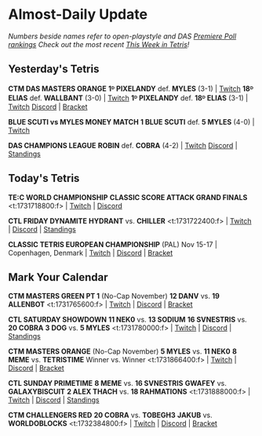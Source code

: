 # Almost-Daily Update
*Numbers beside names refer to open-playstyle and DAS [Premiere Poll rankings](https://docs.google.com/document/d/1Mmn24edltEMq6vdxZxhIAfyUS6F5SwlqIuQ6OmnVsi8/edit?tab=t.0)*
*Check out the most recent [This Week in Tetris](https://www.thisweekintetris.com/2024/10/this-week-in-tetris-september-17.html)!*
## Yesterday's Tetris
**CTM DAS MASTERS ORANGE**
**1ᴰ PIXELANDY** def. **MYLES** (3-1) | [Twitch](https://www.twitch.tv/videos/2301992267?t=00h29m51s)
**18ᴰ ELIAS** def. **WALLBANT** (3-0) | [Twitch](https://www.twitch.tv/videos/2301992267?t=01h08m45s)
**1ᴰ PIXELANDY** def. **18ᴰ ELIAS** (3-1) | [Twitch](https://www.twitch.tv/videos/2301992267?t=01h39m57s)
[Discord](https://go.ctm.gg/discord) | [Bracket](https://go.ctm.gg/event/ctm-das-masters-october-2024/das-masters/)

**BLUE SCUTI vs MYLES MONEY MATCH**
**1 BLUE SCUTI** def. **5 MYLES** (4-0) | [Twitch](https://www.twitch.tv/videos/2302792201)

**DAS CHAMPIONS LEAGUE**
**ROBIN** def. **COBRA** (4-2) | [Twitch](https://www.twitch.tv/videos/2302886185?t=00h12m50s)
[Discord](https://discord.gg/WQ2pQXZa3X) | [Standings](https://docs.google.com/spreadsheets/d/1nEN0MAbueG36UDkpfUsPZEmAMuKif6IcLAmJ8iZhCe8/edit?gid=681352137#gid=681352137)

## Today's Tetris

**TE:C WORLD CHAMPIONSHIP**
**CLASSIC SCORE ATTACK GRAND FINALS**
<t:1731718800:f> | [Twitch](https://www.twitch.tv/classictetris) | [Discord](https://discord.com/invite/enhance)

**CTL FRIDAY DYNAMITE**
**HYDRANT** vs. **CHILLER**
<t:1731722400:f> | [Twitch](https://www.twitch.tv/classictetrisleague) | [Discord](https://discord.gg/QremKENyzQ) | [Standings](https://ctlscoreboard.herokuapp.com)

**CLASSIC TETRIS EUROPEAN CHAMPIONSHIP** (PAL)
Nov 15-17 | Copenhagen, Denmark | [Twitch](https://twitch.tv/classictetriseurope) | [Discord](https://discord.gg/3GeaCYnKsB) | [Bracket](https://bit.ly/CTEC2024-standings)

## Mark Your Calendar
**CTM MASTERS GREEN PT 1** (No-Cap November)
**12 DANV** vs. **19 ALLENBOT**
<t:1731765600:f> | [Twitch](https://twitch.tv/monthlytetris) | [Discord](https://go.ctm.gg/discord) | [Bracket](https://go.ctm.gg/event/ctm-november-2024/masters-event/)

**CTL SATURDAY SHOWDOWN**
**11 NEK0** vs. **13 SODIUM**
**16 SVNESTRIS** vs. **20 COBRA**
**3 DOG** vs. **5 MYLES**
<t:1731780000:f> | [Twitch](https://www.twitch.tv/classictetrisleague) | [Discord](https://discord.com/invite/enhance) | [Standings](https://ctlscoreboard.herokuapp.com)

**CTM MASTERS ORANGE** (No-Cap November)
**5 MYLES** vs. **11 NEK0**
**8 MEME** vs. **TETRISTIME**
Winner vs. Winner
<t:1731866400:f> | [Twitch](https://twitch.tv/monthlytetris) | [Discord](https://go.ctm.gg/discord) | [Bracket](https://go.ctm.gg/event/ctm-november-2024/masters-event/)

**CTL SUNDAY PRIMETIME**
**8 MEME** vs. **16 SVNESTRIS**
**GWAFEY** vs. **GALAXYBISCUIT**
**2 ALEX THACH** vs. **18 RAHMATIONS**
<t:1731888000:f> | [Twitch](https://www.twitch.tv/classictetrisleague) | [Discord](https://discord.gg/QremKENyzQ) | [Standings](https://ctlscoreboard.herokuapp.com)

**CTM CHALLENGERS RED**
**20 COBRA** vs. **TOBEGH3**
**JAKUB** vs. **WORLDOBLOCKS**
<t:1732384800:f> | [Twitch](https://twitch.tv/monthlytetris) | [Discord](https://go.ctm.gg/discord) | [Bracket](https://go.ctm.gg/event/ctm-november-2024/challengers-circuit/)

